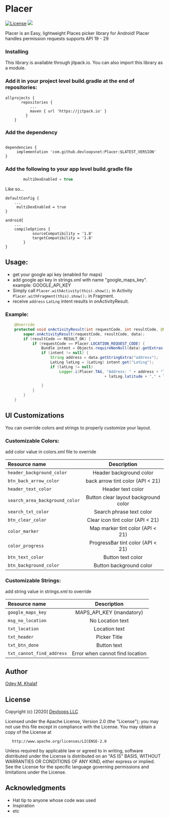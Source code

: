 # Placer

[![License](https://img.shields.io/badge/License-Apache%202.0-blue.svg)](https://opensource.org/licenses/Apache-2.0)
[![](https://jitpack.io/v/devloopsnet/placer.svg)](https://jitpack.io/#devloopsnet/placer)

Placer is an Easy, lightweight Places picker library for Android!
Placer handles permission requests
supports API 19 - 29

### Installing

This library is available through jitpack.io. You can also import this library as a module.

### Add it in your project level build.gradle at the end of repositories:
```
allprojects {
       repositories {
           ...
           maven { url 'https://jitpack.io' }
         }
    }
```    

### Add the dependency
```

dependencies {
     implementation 'com.github.devloopsnet:Placer:$LATEST_VERSION'
}
```

### Add the following to your app level build.gradle file
```groovy
        multiDexEnabled = true
```

Like so...
```
defaultConfig {
    ...
     multiDexEnabled = true
}
```
```
android{
    ...
    compileOptions {
            sourceCompatibility = '1.8'
            targetCompatibility = '1.8'
        }
}
```

## Usage:
* get your google api key (enabled for maps)
* add google api key in strings.xml with name "google_maps_key". example: <string name="google_maps_key">GOOGLE_API_KEY</string>
* Simply call `Placer.withActivity(this).show();` in Activity  `Placer.withFragment(this).show();` in Fragment.     
* receive `address` `LatLng` intent results in onActivityResult.

### Example:  
```java 
    @Override
    protected void onActivityResult(int requestCode, int resultCode, @Nullable Intent data) {
        super.onActivityResult(requestCode, resultCode, data);
        if (resultCode == RESULT_OK) {
            if (requestCode == Placer.LOCATION_REQUEST_CODE) {
                Bundle intent = Objects.requireNonNull(data).getExtras();
                if (intent != null) {
                    String address = data.getStringExtra("address");
                    LatLng latLng = (LatLng) intent.get("LatLng");
                    if (latLng != null)
                        Logger.i(Placer.TAG, "Address: " + address + "latLng: " 
                                            + latLng.latitude + "," + latLng.longitude);
    
                }
            }
        }
    }
```

## UI Customizations
You can override colors and strings to properly customize your layout.
 
### Customizable Colors: 
add color value in colors.xml file to override

|		Resource name		|		Description		|
|:----------------------|:---------------------:|
|		`header_background_color`			|	Header background color			|
|		`btn_back_arrow_color`		|	back arrow tint color (API < 21)	|
|		`header_text_color`		|	Header text color	|
|		`search_area_background_color`		|	Button clear layout background color	|
|		`search_txt_color`		|	Search phrase text color	|
|		`btn_clear_color`		|	Clear icon tint color (API < 21)	|
|		`color_marker`		|	Map marker tint color (API < 21)	|
|		`color_progress`		|	ProgressBar tint color (API < 21)	|
|		`btn_text_color`		|	Button text color	|
|		`btn_background_color`		|	Button background color	|


### Customizable Strings: 
add string value in strings.xml to override

|		Resource name		|		Description		|
|:----------------------|:---------------------:|
|		`google_maps_key`			|	MAPS_API_KEY (mandatory)			|
|		`msg_no_location`		|	No Location text	|
|		`txt_location`		|	Location text	|
|		`txt_header`		|	Picker Title	|
|		`txt_btn_done`		|	Button text	|
|		`txt_cannot_find_address`		|	Error when cannot find location	|


## Author
[Odey M. Khalaf](https://github.com/OdeyFox)

## License
   Copyright (c) [2020] [Devloops LLC](https://devloops.net/)

   Licensed under the Apache License, Version 2.0 (the "License");
   you may not use this file except in compliance with the License.
   You may obtain a copy of the License at

       http://www.apache.org/licenses/LICENSE-2.0

   Unless required by applicable law or agreed to in writing, software
   distributed under the License is distributed on an "AS IS" BASIS,
   WITHOUT WARRANTIES OR CONDITIONS OF ANY KIND, either express or implied.
   See the License for the specific language governing permissions and
   limitations under the License.

## Acknowledgments

* Hat tip to anyone whose code was used
* Inspiration
* etc
